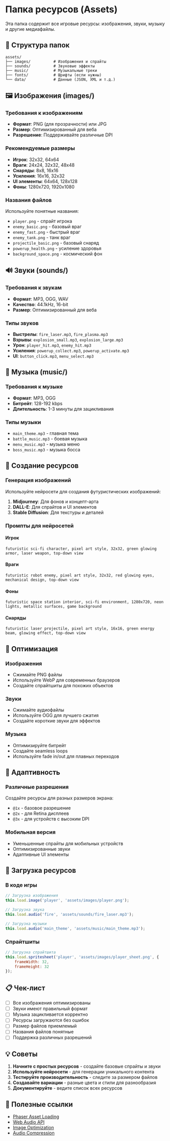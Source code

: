 # Папка ресурсов (Assets)

Эта папка содержит все игровые ресурсы: изображения, звуки, музыку и другие медиафайлы.

## 📁 Структура папок

```
assets/
├── images/          # Изображения и спрайты
├── sounds/          # Звуковые эффекты
├── music/           # Музыкальные треки
├── fonts/           # Шрифты (если нужны)
└── data/            # Данные (JSON, XML и т.д.)
```

## 🖼️ Изображения (images/)

### Требования к изображениям
- **Формат**: PNG (для прозрачности) или JPG
- **Размер**: Оптимизированный для веба
- **Разрешение**: Поддерживайте различные DPI

### Рекомендуемые размеры
- **Игрок**: 32x32, 64x64
- **Враги**: 24x24, 32x32, 48x48
- **Снаряды**: 8x8, 16x16
- **Усиления**: 16x16, 32x32
- **UI элементы**: 64x64, 128x128
- **Фоны**: 1280x720, 1920x1080

### Названия файлов
Используйте понятные названия:
- `player.png` - спрайт игрока
- `enemy_basic.png` - базовый враг
- `enemy_fast.png` - быстрый враг
- `enemy_tank.png` - танк враг
- `projectile_basic.png` - базовый снаряд
- `powerup_health.png` - усиление здоровья
- `background_space.png` - космический фон

## 🔊 Звуки (sounds/)

### Требования к звукам
- **Формат**: MP3, OGG, WAV
- **Качество**: 44.1kHz, 16-bit
- **Размер**: Оптимизированный для веба

### Типы звуков
- **Выстрелы**: `fire_laser.mp3`, `fire_plasma.mp3`
- **Взрывы**: `explosion_small.mp3`, `explosion_large.mp3`
- **Урон**: `player_hit.mp3`, `enemy_hit.mp3`
- **Усиления**: `powerup_collect.mp3`, `powerup_activate.mp3`
- **UI**: `button_click.mp3`, `menu_select.mp3`

## 🎵 Музыка (music/)

### Требования к музыке
- **Формат**: MP3, OGG
- **Битрейт**: 128-192 kbps
- **Длительность**: 1-3 минуты для зацикливания

### Типы музыки
- `main_theme.mp3` - главная тема
- `battle_music.mp3` - боевая музыка
- `menu_music.mp3` - музыка меню
- `boss_music.mp3` - музыка босса

## 🎨 Создание ресурсов

### Генерация изображений
Используйте нейросети для создания футуристических изображений:

1. **Midjourney**: Для фонов и концепт-арта
2. **DALL-E**: Для спрайтов и UI элементов
3. **Stable Diffusion**: Для текстуры и деталей

### Промпты для нейросетей

#### Игрок
```
futuristic sci-fi character, pixel art style, 32x32, green glowing armor, laser weapon, top-down view
```

#### Враги
```
futuristic robot enemy, pixel art style, 32x32, red glowing eyes, mechanical design, top-down view
```

#### Фоны
```
futuristic space station interior, sci-fi environment, 1280x720, neon lights, metallic surfaces, game background
```

#### Снаряды
```
futuristic laser projectile, pixel art style, 16x16, green energy beam, glowing effect, top-down view
```

## 🔧 Оптимизация

### Изображения
- Сжимайте PNG файлы
- Используйте WebP для современных браузеров
- Создайте спрайтшиты для похожих объектов

### Звуки
- Сжимайте аудиофайлы
- Используйте OGG для лучшего сжатия
- Создайте короткие звуки для эффектов

### Музыка
- Оптимизируйте битрейт
- Создайте seamless loops
- Используйте fade in/out для плавных переходов

## 📱 Адаптивность

### Различные разрешения
Создайте ресурсы для разных размеров экрана:
- `@1x` - базовое разрешение
- `@2x` - для Retina дисплеев
- `@3x` - для устройств с высоким DPI

### Мобильная версия
- Уменьшенные спрайты для мобильных устройств
- Оптимизированные звуки
- Адаптивные UI элементы

## 🚀 Загрузка ресурсов

### В коде игры
```javascript
// Загрузка изображения
this.load.image('player', 'assets/images/player.png');

// Загрузка звука
this.load.audio('fire', 'assets/sounds/fire_laser.mp3');

// Загрузка музыки
this.load.audio('main_theme', 'assets/music/main_theme.mp3');
```

### Спрайтшиты
```javascript
// Загрузка спрайтшита
this.load.spritesheet('player', 'assets/images/player_sheet.png', {
    frameWidth: 32,
    frameHeight: 32
});
```

## 📋 Чек-лист

- [ ] Все изображения оптимизированы
- [ ] Звуки имеют правильный формат
- [ ] Музыка зацикливается корректно
- [ ] Ресурсы загружаются без ошибок
- [ ] Размер файлов приемлемый
- [ ] Названия файлов понятные
- [ ] Поддержка различных разрешений

## 💡 Советы

1. **Начните с простых ресурсов** - создайте базовые спрайты и звуки
2. **Используйте нейросети** - для генерации уникального контента
3. **Тестируйте производительность** - следите за размером файлов
4. **Создавайте вариации** - разные цвета и стили для разнообразия
5. **Документируйте** - ведите список всех ресурсов

## 🔗 Полезные ссылки

- [Phaser Asset Loading](https://photonstorm.github.io/phaser3-docs/Phaser.Loader.LoaderPlugin.html)
- [Web Audio API](https://developer.mozilla.org/en-US/docs/Web/API/Web_Audio_API)
- [Image Optimization](https://web.dev/fast/#optimize-your-images)
- [Audio Compression](https://web.dev/fast/#optimize-your-audio)
